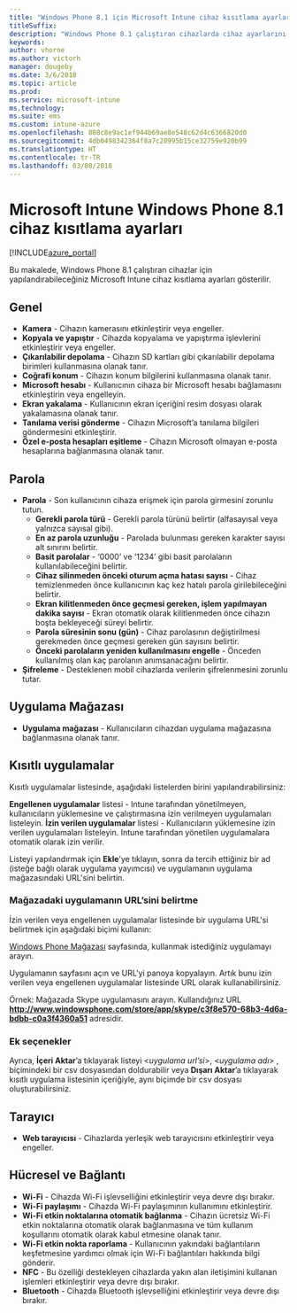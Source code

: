 ```yaml
---
title: "Windows Phone 8.1 için Microsoft Intune cihaz kısıtlama ayarları"
titleSuffix: 
description: "Windows Phone 8.1 çalıştıran cihazlarda cihaz ayarlarını ve işlevselliğini denetlemek için kullanabileceğiniz Intune ayarlarını öğrenin."
keywords: 
author: vhorne
ms.author: victorh
manager: dougeby
ms.date: 3/6/2018
ms.topic: article
ms.prod: 
ms.service: microsoft-intune
ms.technology: 
ms.suite: ems
ms.custom: intune-azure
ms.openlocfilehash: 808c8e9ac1ef944b69ae8e548c62d4c6366820d0
ms.sourcegitcommit: 4db0498342364f8a7c28995b15ce32759e920b99
ms.translationtype: HT
ms.contentlocale: tr-TR
ms.lasthandoff: 03/08/2018
---
```

# <a name="microsoft-intune-windows-phone-81-device-restriction-settings"></a>Microsoft Intune Windows Phone 8.1 cihaz kısıtlama ayarları

[!INCLUDE[azure_portal](./includes/azure_portal.md)]

Bu makalede, Windows Phone 8.1 çalıştıran cihazlar için yapılandırabileceğiniz Microsoft Intune cihaz kısıtlama ayarları gösterilir.


## <a name="general"></a>Genel

-   **Kamera** - Cihazın kamerasını etkinleştirir veya engeller.
-   **Kopyala ve yapıştır** - Cihazda kopyalama ve yapıştırma işlevlerini etkinleştirir veya engeller.
-   **Çıkarılabilir depolama** - Cihazın SD kartları gibi çıkarılabilir depolama birimleri kullanmasına olanak tanır.
-   **Coğrafi konum** - Cihazın konum bilgilerini kullanmasına olanak tanır.
-   **Microsoft hesabı** - Kullanıcının cihaza bir Microsoft hesabı bağlamasını etkinleştirin veya engelleyin.
-   **Ekran yakalama** - Kullanıcının ekran içeriğini resim dosyası olarak yakalamasına olanak tanır.
-   **Tanılama verisi gönderme** - Cihazın Microsoft’a tanılama bilgileri göndermesini etkinleştirir.
-   **Özel e-posta hesapları eşitleme** - Cihazın Microsoft olmayan e-posta hesaplarına bağlanmasına olanak tanır.

## <a name="password"></a>Parola

-   **Parola** - Son kullanıcının cihaza erişmek için parola girmesini zorunlu tutun.
    -   **Gerekli parola türü** - Gerekli parola türünü belirtir (alfasayısal veya yalnızca sayısal gibi).
    -   **En az parola uzunluğu** - Parolada bulunması gereken karakter sayısı alt sınırını belirtir.
    -   **Basit parolalar** - ‘0000’ ve ‘1234’ gibi basit parolaların kullanılabileceğini belirtir.
    -   **Cihaz silinmeden önceki oturum açma hatası sayısı** - Cihaz temizlenmeden önce kullanıcının kaç kez hatalı parola girilebileceğini belirtir.
    -   **Ekran kilitlenmeden önce geçmesi gereken, işlem yapılmayan dakika sayısı** - Ekran otomatik olarak kilitlenmeden önce cihazın boşta bekleyeceği süreyi belirtir.
    -   **Parola süresinin sonu (gün)** - Cihaz parolasının değiştirilmesi gerekmeden önce geçmesi gereken gün sayısını belirtir.
    -   **Önceki parolaların yeniden kullanılmasını engelle** - Önceden kullanılmış olan kaç parolanın anımsanacağını belirtir.
-   **Şifreleme** - Desteklenen mobil cihazlarda verilerin şifrelenmesini zorunlu tutar.

## <a name="app-store"></a>Uygulama Mağazası

-   **Uygulama mağazası** - Kullanıcıların cihazdan uygulama mağazasına bağlanmasına olanak tanır.

## <a name="restricted-apps"></a>Kısıtlı uygulamalar

Kısıtlı uygulamalar listesinde, aşağıdaki listelerden birini yapılandırabilirsiniz:

**Engellenen uygulamalar** listesi - Intune tarafından yönetilmeyen, kullanıcıların yüklemesine ve çalıştırmasına izin verilmeyen uygulamaları listeleyin.
**İzin verilen uygulamalar** listesi - Kullanıcıların yüklemesine izin verilen uygulamaları listeleyin. Intune tarafından yönetilen uygulamalara otomatik olarak izin verilir.

Listeyi yapılandırmak için **Ekle**’ye tıklayın, sonra da tercih ettiğiniz bir ad (isteğe bağlı olarak uygulama yayımcısı) ve uygulamanın uygulama mağazasındaki URL'sini belirtin.

### <a name="how-to-specify-the-url-to-an-app-in-the-store"></a>Mağazadaki uygulamanın URL’sini belirtme

İzin verilen veya engellenen uygulamalar listesinde bir uygulama URL'si belirtmek için aşağıdaki biçimi kullanın:

[Windows Phone Mağazası](https://www.microsoft.com/store/apps/windows-phone) sayfasında, kullanmak istediğiniz uygulamayı arayın.

Uygulamanın sayfasını açın ve URL'yi panoya kopyalayın. Artık bunu izin verilen veya engellenen uygulamalar listesinde URL olarak kullanabilirsiniz.

Örnek: Mağazada Skype uygulamasını arayın. Kullandığınız URL **http://www.windowsphone.com/store/app/skype/c3f8e570-68b3-4d6a-bdbb-c0a3f4360a51** adresidir.



### <a name="additional-options"></a>Ek seçenekler

Ayrıca, **İçeri Aktar**’a tıklayarak listeyi <*uygulama url’si*>, <*uygulama adı*> , <app publisher> biçimindeki bir csv dosyasından doldurabilir veya **Dışarı Aktar**’a tıklayarak kısıtlı uygulama listesinin içeriğiyle, aynı biçimde bir csv dosyası oluşturabilirsiniz.


## <a name="browser"></a>Tarayıcı

-   **Web tarayıcısı** - Cihazlarda yerleşik web tarayıcısını etkinleştirir veya engeller.

## <a name="cellular-and-connectivity"></a>Hücresel ve Bağlantı

-   **Wi-Fi** - Cihazda Wi-Fi işlevselliğini etkinleştirir veya devre dışı bırakır.
-   **Wi-Fi paylaşımı** - Cihazda Wi-Fi paylaşımının kullanımını etkinleştirir.
-   **Wi-Fi etkin noktalarına otomatik bağlanma** - Cihazın ücretsiz Wi-Fi etkin noktalarına otomatik olarak bağlanmasına ve tüm kullanım koşullarını otomatik olarak kabul etmesine olanak tanır.
-   **Wi-Fi etkin nokta raporlama** - Kullanıcının yakındaki bağlantıların keşfetmesine yardımcı olmak için Wi-Fi bağlantıları hakkında bilgi gönderir.
-   **NFC** - Bu özelliği destekleyen cihazlarda yakın alan iletişimini kullanan işlemleri etkinleştirir veya devre dışı bırakır.
-   **Bluetooth** - Cihazda Bluetooth işlevselliğini etkinleştirir veya devre dışı bırakır.
